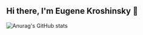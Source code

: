 ## Hi there, I'm Eugene Kroshinsky 👋


![Anurag's GitHub stats](https://github-readme-stats.vercel.app/api?username=EugeneKroshinsky&show=reviews,discussions_started,discussions_answered,prs_merged,prs_merged_percentage)
<!--
**EugeneKroshinsky/EugeneKroshinsky** is a ✨ _special_ ✨ repository because its `README.md` (this file) appears on your GitHub profile.

Here are some ideas to get you started:

- 🔭 I’m currently working on ...
- 🌱 I’m currently learning ...
- 👯 I’m looking to collaborate on ...
- 🤔 I’m looking for help with ...
- 💬 Ask me about ...
- 📫 How to reach me: ...
- 😄 Pronouns: ...
- ⚡ Fun fact: ...
-->
